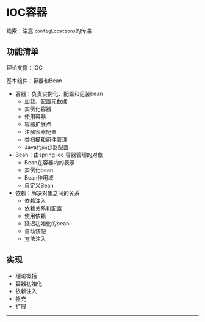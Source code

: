 # IOC容器


线索：注意 `configLocations`的传递


##  功能清单

理论支撑：IOC

基本组件：容器和Bean

- 容器：负责实例化、配置和组装bean
  - 加载、配置元数据
  - 实例化容器
  - 使用容器
  - 容器扩展点
  - 注解容器配置
  - 类扫描和组件管理
  - Java代码容器配置
- Bean：由spring ioc 容器管理的对象
  - Bean在容器内的表示
  - 实例化bean
  - Bean作用域
  - 自定义Bean
- 依赖：解决对象之间的关系
  - 依赖注入
  - 依赖关系和配置
  - 使用依赖
  - 延迟初始化的bean
  - 自动装配
  - 方法注入

##  实现
- 理论概括
- 容器初始化
- 依赖注入
- 补充
- 扩展

----